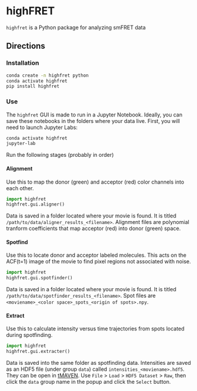 # highFRET
`highfret` is a Python package for analyzing smFRET data


## Directions

### Installation
```bash
conda create -n highfret python
conda activate highfret
pip install highfret
```

### Use
The `highfret` GUI is made to run in a Jupyter Notebook. Ideally, you can save these notebooks in the folders where your data live. First, you will need to launch Jupyter Labs:

```bash
conda activate highfret
jupyter-lab
```

Run the following stages (probably in order)

#### Alignment 
Use this to map the donor (green) and acceptor (red) color channels into each other.

```python
import highfret
highfret.gui.aligner()
```

Data is saved in a folder located where your movie is found. It is titled `/path/to/data/aligner_results_<filename>`. Alignment files are polynomial tranform coefficients that map acceptor (red) into donor (green) space.

#### Spotfind
Use this to locate donor and acceptor labeled molecules. This acts on the ACF(t=1) image of the movie to find pixel regions not associated with noise.

```python
import highfret
highfret.gui.spotfinder()
```

Data is saved in a folder located where your movie is found. It is titled `/path/to/data/spotfinder_results_<filename>`. Spot files are `<moviename>_<color space>_spots_<origin of spots>.npy`. 

#### Extract
Use this to calculate intensity versus time trajectories from spots located during spotfinding. 

```python
import highfret
highfret.gui.extracter()
```

Data is saved into the same folder as spotfinding data. Intensities are saved as an HDF5 file (under group `data`) called `intensities_<moviename>.hdf5`. They can be open in [tMAVEN](https://gonzalezbiophysicslab.github.io/tmaven/). Use `File` > `Load` > `HDF5 Dataset` > `Raw`, then click the `data` group name in the popup and click the `Select` button.

